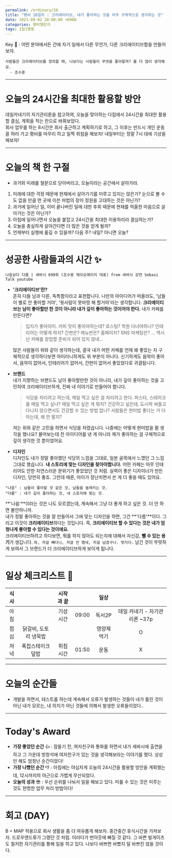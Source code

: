 ```yaml
---
permalink: /ordinary/26
title: "평비 26일차 : 크리에이티브, 내가 좋아하는 것을 아주 구체적으로 생각하는 것"
date: 2021-09-02 20:00:00 +0900
categories: 평비챌린지
tags: 1일1평범
---  
```

Key 🔑 : 어떤 분야에서든 간에 자기 일에서 다른 무언가, 다른 크리에이티브함을 만들어보자.
```
사람들은 크리에이티브를 정의할 때, 나보다는 사람들이 무엇을 좋아할까? 를 더 많이 생각해요.
  - 조수용
```

---
# 오늘의 24시간을 최대한 활용할 방안
데일카네기의 자기관리론을 참고하여, 오늘을 맞이하는 다짐에서 24시간을 최대한 활용할 결심, 계획을 적는 란으로 바꿔보았다.  
회사 업무를 하는 8시간은 회사 출근하고 계획하기로 하고, 그 이후는 반드시 개인 운동을 하러 가고 평비를 마무리 하고 일찍 취침을 해보자! 내일부터는 정말 7시 대에 기상을 해보자!

---
# 오늘의 책 한 구절
- 과거와 미래를 철문으로 닫아버리고, 오늘이라는 공간에서 살아가라.
1. 미래에 대한 걱정 때문에 현재에서 살아가기를 미루고 있지는 않은가? 눈으로 볼 수도 없을 만큼 먼 곳에 이쓴 마법의 장미 정원을 고대하는 것은 아닌가?  
2. 과거에 일어난 일, 이미 끝나버린 일에 대한 후회 때문에 현재를 억울한 마음으로 살아가는 것은 아닌가?  
3. 아침에 일어나면서 오늘을 붙잡고 24시간을 최대한 이용하리라 결심하는가?  
4. 오늘을 충실하게 살아간다면 더 많은 것을 얻게 될까?  
5. 언제부터 실행에 옮길 수 있을까? 다음 주? 내일? 아니면 오늘?  

---
# 성공한 사람들과의 시간 ✨
`나음보다 다름 | 세바시 699회 (조수용 제이오에이치 대표) from 세바시 강연 Sebasi Talk youtube`  
- **'크리에이티브'란?**  
  흔히 다들 남과 다른, 독특함이라고 표현합니다. 나만의 아이디어가 떠올라도, '남들이 별로 안 좋아할 거야', '윗사람이 못마땅 해 할거야'라는 생각합니다. **크리에이티브는 남이 좋아할만 한 것이 아니라 내가 깊이 좋아하는 것이어야 한다.** 내가 카페를 만든다면?  

  > 입지가 좋아야지. 커피 맛이 좋아야하는데? 로스팅? 학원 다녀야하나? 인테리어는 어떻게 하지? 간판은? 메뉴판은? 홈페이지? SNS 마케팅은? ... 역시 난 카페를 창업할 준비가 되어 있지 않네...  

  많은 사람들이 위와 같이 생각하는데, 결국 내가 어떤 카페를 언제 왜 좋았는 지 구체적으로 생각하다보면 아이러니하게도 위 부분이 아니다. 신기하게도 음악이 좋아서, 음악이 없어서, 인테리어가 없어서, 간판이 없어서 좋았었다로 귀결됩니다.
- **브랜드**  
  내가 지향하는 브랜드도 남이 좋아할만한 것이 아니라, 내가 깊이 좋아하는 것을 고민하여 크리에이티브하게, 진짜 내 이야기로 만들어야 합니다.

  > 식당을 차리려고 하는데, 매일 먹고 싶은 걸 차리려고 한다. 파스타, 스테이크를 매일 먹고 싶나? 매일 먹고 싶은 게 뭐지? 건강하고 싶은데, 도시락 싸들고 다니지 않으면서도 건강할 수 있는 방법 없나? 사람들은 현미밥 좋다는 거 다 아는데, 왜 안 팔지?  

  저는 위와 같은 고민을 하면서 식당을 차렸습니다. 나중에는 어떻게 현미밥을 팔 생각을 했나요? 물어보는데 전 아이디어를 낸 게 아니라 제가 좋아하는 걸 구체적으로 깊이 생각한 것 뿐이었어요.  
- **디자인**  
  디자인도 내가 정말 좋아했던 식당의 느낌을 그대로, 일본 골목에서 느꼈던 그 느낌 그대로 했습니다. **내 스토리에 맞는 디자인을 찾아야합니다.** 어떤 카페는 아무 인테리어도 안한 자연스러운 분위기가 좋았었던 것 처럼. 실력이 좋은 디자이너가 만든 디자인, 당연히 좋죠. 그런데 때론, 아이가 장난치면서 쓴 게 더 좋을 때도 있어요.

```
"나음" : 남들이 좋아할 것 같은 것, 남들을 놀래키는 것.
"다름" : 내가 깊이 좋아하는 것, 내 스토리에 맞는 것.
```
**'나음'**이라는 것은 나도 모르겠는데, 계속해서 그냥 더 좋게 하고 싶은 것. 더 안 하면 불안하니까.  
내가 정말 좋아하는 것을 잘 만들어서 그에 맞는 디자인을 하면, 그건 **'다름'**이다. 그리고 이것이 **크리에이티브**하다는 것입니다. 즉, **크리에이티브 할 수 있다는 것은 내가 엄청나게 좋아할 수 있다는 것이에요.**  
크리에이티브하려고 하다보면, 뭐를 하지 않아도 되는지에 대해서 자신감, **뺄 수 있는 용기**가 생깁니다. `와, 저걸 빼다니, 저걸 안 했네, 저걸 남겼구나. 멋지다.` 남긴 것이 뚜렷하게 보여서 그 브랜드가 더 크리에이티브하게 보이게 됩니다.  

---
# 일상 체크리스트 📃

| 식사 |  | 시작과 끝 |  | 일상 |  |
|:----:|:----:|:----:|:----:|:----:|:----:|
| 아침 |  | 기상 시간 | 09:00 | 독서2P | 데일 카네기 - 자기관리론 ~37p |
| 점심 | 닭갈비, 도토리 냉묵밥 |  |  | 영양제 먹기 | O |
| 저녁 | 폭찹스테이크덮밥 | 취침 시간 | 01:50 | 운동 | X |

---
# 오늘의 순간들
- 개발을 하면서, 테스트를 하는데 계속해서 오류가 발생하는 것들이 내가 틀린 것이 아닌 내가 모르는, 내 의지가 아닌 것들에 의해서 발생한 오류들이었다..

---
# Today's Award
- **가장 좋았던 순간** 👍 : 잠들기 전, 여자친구와 통화를 하면서 내가 세바시에 출연을 하고 그 가운데 방청석에 여자친구가 있는 것을 생각해보라는 이야기를 했다. 상상만 해도 엄청난 순간이었다!
- **가장 나빴던 순간** 👎 : 아침에는 야심차게 오늘의 24시간을 활용할 방안을 계획했는데, 12시까지의 야근으로 가볍게 무산되었다.
- **오늘의 성과** 😎 : 우선 순위를 나눠서 일을 해보고 있다. 미룰 수 있는 것은 미루는 것도 현명한 업무 처리 방법이다!

---
# 회고 (DAY)
B = MAP 적용으로 회사 생활을 좀 더 여유롭게 해보자. 중간중간 휴식시간을 가져보자. 드로우앤드류가 그랬던 것 처럼. 이러다가 번아웃에 빠질 것 같다. 그 바쁜 빌게이츠도 철저한 자기관리를 통해 일을 하고 있다. 나보다 바쁘면 바빴지 덜 바쁘진 않을 것이다.